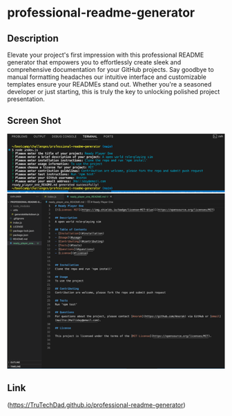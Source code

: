 # professional-readme-generator

## Description
Elevate your project's first impression with this professional README generator that empowers you to effortlessly create sleek and comprehensive documentation for your GitHub projects. Say goodbye to manual formatting headaches our intuitive interface and customizable templates ensure your READMEs stand out. Whether you're a seasoned developer or just starting, this is truly the key to unlocking polished project presentation.
## Screen Shot
![Professional readme generator](./screenshots/Readme_gen.png)
![ReadMe](./screenshots/generated-readme.png)
## Link
(https://TruTechDad.github.io/professional-readme-generator)